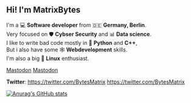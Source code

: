 **Hi! I'm MatrixBytes**
--------

I'm a 💻 **Software developer** from 🇩🇪 **Germany, Berlin**.\
Very focused on 🛡️ **Cybser Security** and 📊 **Data science**.\
I like to write bad code mostly in 🐍 **Python** and **C++**,\
But i also have some 🕸️ **Webdevelopment** skills.\
I'm also a big 🐧 **Linux** enthusiast.

<a rel="me" href="https://mastodon.social/@programming">Mastodon</a>
<a rel="twitter" href="https://twitter.com/BytesMatrix">Mastodon</a>

**Twitter**: https://twitter.com/BytesMatrix 
https://twitter.com/BytesMatrix 

[![Anurag's GitHub stats](https://github-readme-stats.vercel.app/api?username=MatrixBytes)](https://github.com/anuraghazra/github-readme-stats)
